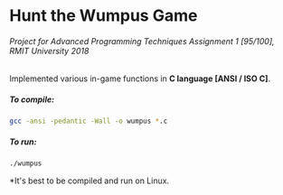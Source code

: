 # Hunt the Wumpus Game

###### Project for Advanced Programming Techniques Assignment 1 [95/100], RMIT University 2018 

Implemented various in-game functions in **C language [ANSI / ISO C]**.

##### To compile:

```bash
gcc -ansi -pedantic -Wall -o wumpus *.c
```

##### To run:

```bash
./wumpus
```

*It's best to be compiled and run on Linux.